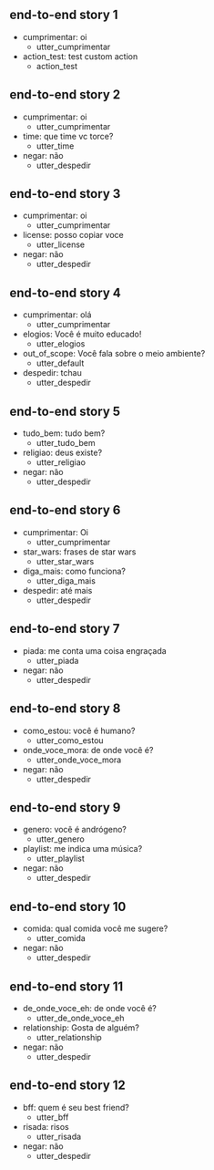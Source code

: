 ## end-to-end story 1
* cumprimentar: oi
   - utter_cumprimentar
* action_test: test custom action
   - action_test

## end-to-end story 2
* cumprimentar: oi
   - utter_cumprimentar
* time: que time vc torce?
   - utter_time
* negar: não
   - utter_despedir

## end-to-end story 3
* cumprimentar: oi
   - utter_cumprimentar
* license: posso copiar voce
   - utter_license
* negar: não
   - utter_despedir

## end-to-end story 4
* cumprimentar: olá
   - utter_cumprimentar
* elogios: Você é muito educado!
   - utter_elogios
* out_of_scope: Você fala sobre o meio ambiente?
   - utter_default
* despedir: tchau
   - utter_despedir

## end-to-end story 5
* tudo_bem: tudo bem?
   - utter_tudo_bem
* religiao: deus existe?
   - utter_religiao
* negar: não
   - utter_despedir

## end-to-end story 6
* cumprimentar: Oi
   - utter_cumprimentar
* star_wars: frases de star wars
   - utter_star_wars
* diga_mais: como funciona?
   - utter_diga_mais
* despedir: até mais
   - utter_despedir

## end-to-end story 7
* piada: me conta uma coisa engraçada
   - utter_piada
* negar: não
   - utter_despedir

## end-to-end story 8
* como_estou: você é humano?
   - utter_como_estou
* onde_voce_mora: de onde você é?
   - utter_onde_voce_mora
* negar: não
   - utter_despedir

## end-to-end story 9
* genero: você é andrógeno?
   - utter_genero
* playlist: me indica uma música?
   - utter_playlist
* negar: não
   - utter_despedir

## end-to-end story 10
* comida: qual comida você me sugere?
   - utter_comida
* negar: não
   - utter_despedir

## end-to-end story 11
* de_onde_voce_eh: de onde você é?
   - utter_de_onde_voce_eh
* relationship: Gosta de alguém?
   - utter_relationship
* negar: não
   - utter_despedir

## end-to-end story 12
* bff: quem é seu best friend?
   - utter_bff
* risada: risos
   - utter_risada
* negar: não
   - utter_despedir